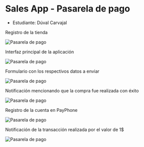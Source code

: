 # Sales App - Pasarela de pago

* Estudiante: Dúval Carvajal

Registro de la tienda

![Pasarela de pago](https://raw.githubusercontent.com/dcarvajals/salesApp/master/app/src/main/res/drawable-v24/001.png?raw=true)

Interfaz principal de la aplicación

![Pasarela de pago](https://raw.githubusercontent.com/dcarvajals/salesApp/master/app/src/main/res/drawable-v24/002.png?raw=true)

Formulario con los respectivos datos a enviar

![Pasarela de pago](https://raw.githubusercontent.com/dcarvajals/salesApp/master/app/src/main/res/drawable-v24/003.png?raw=true)

Notificación mencionando que la compra fue realizada con éxito

![Pasarela de pago](https://raw.githubusercontent.com/dcarvajals/salesApp/master/app/src/main/res/drawable-v24/004.png?raw=true)

Registro de la cuenta en PayPhone

![Pasarela de pago](https://raw.githubusercontent.com/dcarvajals/salesApp/master/app/src/main/res/drawable-v24/005.jpeg?raw=true)

Notificación de la transacción realizada por el valor de 1$

![Pasarela de pago](https://raw.githubusercontent.com/dcarvajals/salesApp/master/app/src/main/res/drawable-v24/006.jpeg?raw=true)
